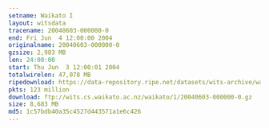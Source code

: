 ```yaml
---
setname: Waikato I
layout: witsdata
tracename: 20040603-000000-0
end: Fri Jun  4 12:00:00 2004
originalname: 20040603-000000-0
gzsize: 2,983 MB
len: 24:00:00
start: Thu Jun  3 12:00:01 2004
totalwirelen: 47,078 MB
ripedownload: https://data-repository.ripe.net/datasets/wits-archive/waikato/1/20040603-000000-0.gz
pkts: 123 million
download: ftp://wits.cs.waikato.ac.nz/waikato/1/20040603-000000-0.gz
size: 8,683 MB
md5: 1c57bdb40a35c4527d443571a1e6c426
---
```

